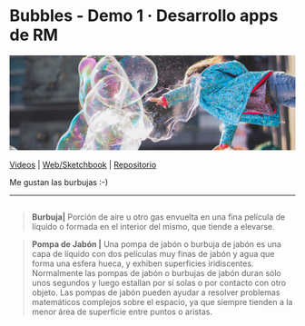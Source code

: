 # Bubbles - Demo 1 · Desarrollo apps de RM  

![Mock](https://github.com/sofiacastaneda/bubbles/blob/main/images/banner.jpg)

[Videos](https://www.youtube.com/playlist?list=PL8PGNtwJ8ED-3Rn1gStym8hsQdz8ykCy4) | [Web/Sketchbook](www.sofiacastaneda.github.io/bubbles/) | [Repositorio](https://github.com/sofiacastaneda/bubbles)

Me gustan las burbujas :-)
____
## 
>**Burbuja|**
> Porción de aire u otro gas envuelta en una fina película de líquido o formada en el interior del mismo, que tiende a elevarse.

>**Pompa de Jabón |**
> Una pompa de jabón o burbuja de jabón es una capa de líquido con dos películas muy finas de jabón y agua que forma una esfera hueca, y exhiben superficies iridiscentes. Normalmente las pompas de jabón o burbujas de jabón duran sólo unos segundos y luego estallan por sí solas o por contacto con otro objeto. Las pompas de jabón pueden ayudar a resolver problemas matemáticos complejos sobre el espacio, ya que siempre tienden a la menor área de superficie entre puntos o aristas.
